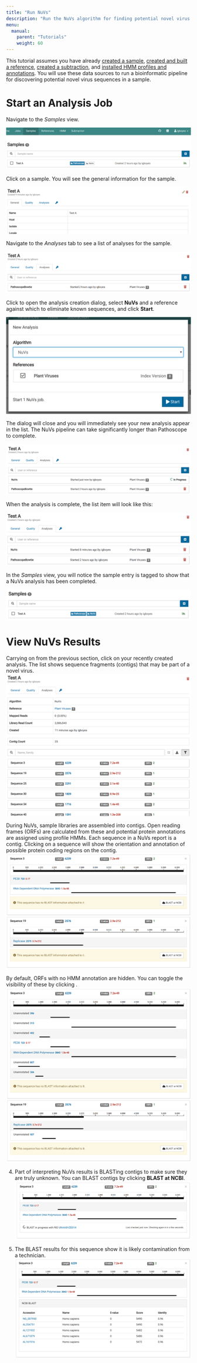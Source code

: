 ```yaml
---
title: "Run NuVs"
description: "Run the NuVs algorithm for finding potential novel virus sequences."
menu:
  manual:
    parent: "Tutorials"
    weight: 60
---
```


This tutorial assumes you have already [created a sample](/docs/manual/tut_sample/), [created and built a reference](/docs/manual/tut_reference/), [created a subtraction](/docs/manual/tut_subtraction/), and [installed HMM profiles and annotations](/docs/manual/tut_hmms/). You will use these data sources to run a bioinformatic pipeline for discovering potential novel virus sequences in a sample.

# Start an Analysis Job

Navigate to the _Samples_ view.

![Samples List View](samples.png)

Click on a sample. You will see the general information for the sample.

![Sample General](general.png)

Navigate to the _Analyses_ tab to see a list of analyses for the sample.

!["Empty Analysis List](list.png)

Click <i class="fa fa-plus-square"></i> to open the analysis creation dialog, select **NuVs** and a reference against which to eliminate known sequences, and click <i class="fa fa-play"></i> **Start**.

!["Analysis Dialog"](dialog.png)

The dialog will close and you will immediately see your new analysis appear in the list. The NuVs pipeline can take significantly longer than Pathoscope to complete.

!["Analysis Running"](running.png)

When the analysis is complete, the list item will look like this:

!["Analysis Complete"](ready.png)

In the _Samples_ view, you will notice the sample entry is tagged to show that a NuVs analysis has been completed.

!["NuVs Sample Tag"](tag.png)

# View NuVs Results

Carrying on from the previous section, click on your recently created analysis. The list shows sequence fragments (contigs) that may be part of a novel virus.
![Filtered](filtered.png)

During NuVs, sample libraries are assembled into contigs. Open reading frames (ORFs) are calculated from these and potential protein annotations are assigned using profile HMMs. Each sequence in a NuVs report is a contig. Clicking on a sequence will show the orientation and annotation of possible protein coding regions on the contig.
![Expanded](expanded.png)

By default, ORFs with no HMM annotation are hidden. You can toggle the visibility of these by clicking <i class="fa fa-filter"></i>.
![Unfiltered ORFs](unfiltered.png)

4. Part of interpreting NuVs results is BLASTing contigs to make sure they are truly unknown. You can BLAST contigs by clicking **BLAST at NCBI**.
   ![BLAST at NCBI](blast_running.png)

5. The BLAST results for this sequence show it is likely contamination from a technician.
   ![BLAST Results](blast.png)
